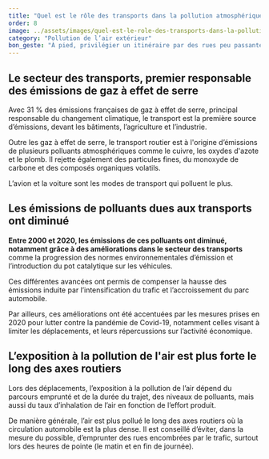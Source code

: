 ```yaml
---
title: "Quel est le rôle des transports dans la pollution atmosphérique ?"
order: 8
image: ../assets/images/quel-est-le-role-des-transports-dans-la-pollution-atmospherique.jpg
category: "Pollution de l’air extérieur"
bon_geste: "À pied, privilégier un itinéraire par des rues peu passantes et éviter les axes routiers durant les heures de pointe (généralement entre 7h et 10h, puis entre 17h et 20h)."
---
```


## Le secteur des transports, premier responsable des émissions de gaz à effet de serre

Avec 31 % des émissions françaises de gaz à effet de serre, principal responsable du changement climatique, le transport est la première source d’émissions, devant les bâtiments, l’agriculture et l’industrie. 

Outre les gaz à effet de serre, le transport routier est à l'origine d’émissions de plusieurs polluants atmosphériques comme le cuivre, les oxydes d'azote et le plomb. Il rejette également des particules fines, du monoxyde de carbone et des composés organiques volatils.

L’avion et la voiture sont les modes de transport qui polluent le plus. 

## Les émissions de polluants dues aux transports ont diminué

**Entre 2000 et 2020, les émissions de ces polluants ont diminué, notamment grâce à des améliorations dans le secteur des transports** comme la progression des normes environnementales d’émission et l’introduction du pot catalytique sur les véhicules.

Ces différentes avancées ont permis de compenser la hausse des émissions induite par l’intensification du trafic et l’accroissement du parc automobile.

Par ailleurs, ces améliorations ont été accentuées par les mesures prises en 2020 pour lutter contre la pandémie de Covid-19, notamment celles visant à limiter les déplacements, et leurs répercussions sur l’activité économique.

## L’exposition à la pollution de l'air est plus forte le long des axes routiers

Lors des déplacements, l’exposition à la pollution de l’air dépend du parcours emprunté et de la durée du trajet, des niveaux de polluants, mais aussi du taux d’inhalation de l’air en fonction de l’effort produit.

De manière générale, l’air est plus pollué le long des axes routiers où la circulation automobile est la plus dense. Il est conseillé d’éviter, dans la mesure du possible, d’emprunter des rues encombrées par le trafic, surtout lors des heures de pointe (le matin et en fin de journée).
